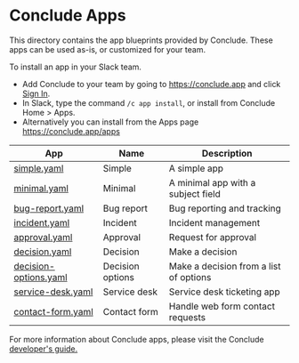 # Conclude Apps

This directory contains the app blueprints provided by Conclude. These apps can be used as-is, or customized
for your team.

To install an app in your Slack team.
- Add Conclude to your team by going to https://conclude.app and click [Sign In](https://conclude.app/signin).
- In Slack, type the command `/c app install`, or install from Conclude Home > Apps.
- Alternatively you can install from the Apps page https://conclude.app/apps



| App | Name | Description |
| --- | ---- | ----------- |
| [simple.yaml](/simple.yaml) | Simple | A simple app |
| [minimal.yaml](/minimal.yaml) | Minimal | A minimal app with a subject field |
| [bug-report.yaml](/bug-report.yaml) | Bug report | Bug reporting and tracking |
| [incident.yaml](/incident.yaml) | Incident | Incident management |
| [approval.yaml](/approval.yaml) | Approval | Request for approval |
| [decision.yaml](/decision.yaml) | Decision | Make a decision |
| [decision-options.yaml](/decision-options.yaml) | Decision options | Make a decision from a list of options |
| [service-desk.yaml](/service-desk.yaml) | Service desk | Service desk ticketing app |
| [contact-form.yaml](/contact-form.yaml) | Contact form | Handle web form contact requests |

For more information about Conclude apps, please visit
the Conclude [developer's guide.](https://conclude.app/doc/developer/)
